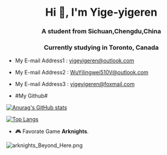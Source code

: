 <h1 align="center">Hi 👋, I'm Yige-yigeren</h1>
<h3 align="center">A student from Sichuan,Chengdu,China</h3>
<h3 align="center">Currently studying in Toronto, Canada</h3>

- My E-mail Address1 : yigeyigeren@outlook.com
- My E-mail Address2 : WuYilingwei510V@outlook.com
- My E-mail Address3 : yigeyigeren@foxmail.com

- #My Github#

[![Anurag's GitHub stats](https://github-readme-stats.vercel.app/api?username=yige-yigeren)](https://github.com/anuraghazra/github-readme-stats)

[![Top Langs](https://github-readme-stats.vercel.app/api/top-langs/?username=yige-yigeren&layout=compact)](https://github.com/yige-yigeren/github-readme-stats)


- 🎮 Favorate Game **Arknights**.

![arknights_Beyond_Here.png](https://image.mew.fun/tos-cn-i-c226mjqywu/9fc1e5af7f984e1a92b13426b8b606bc)
